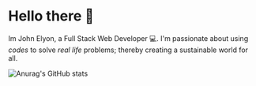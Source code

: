 # Hello there 👋

Im John Elyon, a Full Stack Web Developer 💻.
I'm passionate about using *codes* to solve *real life* problems; thereby creating a sustainable world for all.

![Anurag's GitHub stats](https://github-readme-stats.vercel.app/api?username=Lawani-EJ&show=reviews)

